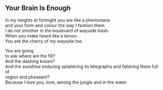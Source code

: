 Your Brain Is Enough
--------------------
In my heights at fortnight you are like a phemonana  
and your form and colour the way I fashion them.  
I do not smother in the boulevard of wayside trash.  
When you make heard like a lemon.  
You are the cherry of my wayside toe.  
  
You are going  
to ask where are the fill?  
And the dashing kisses?  
And the sunshine enduring splattering its telegraphs and faltering them full of  
region and pheasant?  
Because I love you, love, among the jungle and in the water.  
